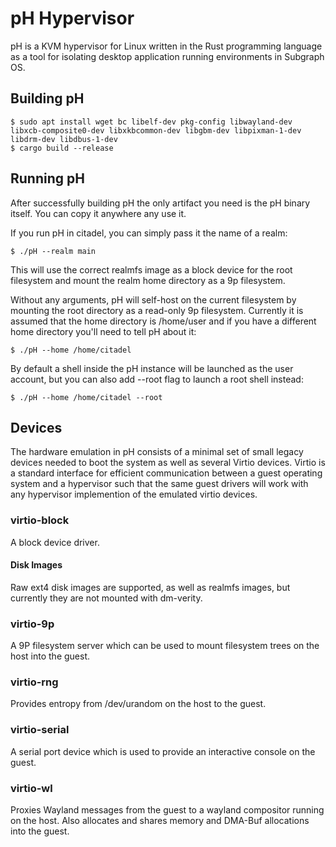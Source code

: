pH Hypervisor
=============

pH is a KVM hypervisor for Linux written in the Rust programming language as a tool
for isolating desktop application running environments in Subgraph OS.

Building pH
-----------

    $ sudo apt install wget bc libelf-dev pkg-config libwayland-dev libxcb-composite0-dev libxkbcommon-dev libgbm-dev libpixman-1-dev libdrm-dev libdbus-1-dev
    $ cargo build --release

Running pH
----------

After successfully building pH the only artifact you need is the pH binary itself. You can copy it
anywhere any use it.

If you run pH in citadel, you can simply pass it the name of a realm:

    $ ./pH --realm main

This will use the correct realmfs image as a block device for the root filesystem and
mount the realm home directory as a 9p filesystem.

Without any arguments, pH will self-host on the current filesystem by mounting the
root directory as a read-only 9p filesystem. Currently it is assumed that the
home directory is /home/user and if you have a different home directory you'll
need to tell pH about it:

    $ ./pH --home /home/citadel

By default a shell inside the pH instance will be launched as the user account, 
but you can also add --root flag to launch a root shell instead:

    $ ./pH --home /home/citadel --root

Devices
-------

The hardware emulation in pH consists of a minimal set of small legacy devices needed to 
boot the system as well as several Virtio devices.  Virtio is a standard interface
for efficient communication between a guest operating system and a hypervisor such that
the same guest drivers will work with any hypervisor implemention of the emulated
virtio devices.


### virtio-block

A block device driver.

#### Disk Images

Raw ext4 disk images are supported, as well as realmfs images, but currently they
are not mounted with dm-verity.

### virtio-9p

A 9P filesystem server which can be used to mount filesystem trees on the host into
the guest.

### virtio-rng

Provides entropy from /dev/urandom on the host to the guest.

### virtio-serial

A serial port device which is used to provide an interactive console on the guest.

### virtio-wl

Proxies Wayland messages from the guest to a wayland compositor running on the host. Also
allocates and shares memory and DMA-Buf allocations into the guest.


